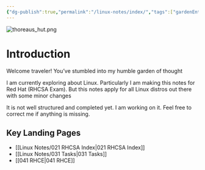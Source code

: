 ```yaml
---
{"dg-publish":true,"permalink":"/linux-notes/index/","tags":["gardenEntry"],"noteIcon":"","created":"2023-10-12T10:25:06.383+05:30","updated":"2023-10-26T21:02:49.007+05:30"}
---
```


![thoreaus_hut.png](/img/user/Linux%20Notes/assets/thoreaus_hut.png)



# Introduction

Welcome traveler! You’ve stumbled into my humble garden of thought

I am currently exploring about Linux. Particularly I am making this notes for Red Hat (RHCSA Exam). But this notes apply for all Linux distros out there with some minor changes 

It is not well structured and completed yet. I am working on it. Feel free to correct me if anything is missing. 


## Key Landing Pages

- [[Linux Notes/021 RHCSA Index\|021 RHCSA Index]]
- [[Linux Notes/031 Tasks\|031 Tasks]]
- [[041 RHCE\|041 RHCE]]